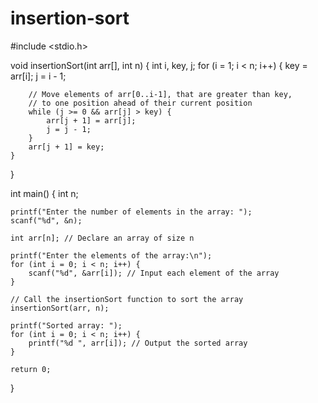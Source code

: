 # insertion-sort

#include <stdio.h>

void insertionSort(int arr[], int n) {
    int i, key, j;
    for (i = 1; i < n; i++) {
        key = arr[i];
        j = i - 1;

        // Move elements of arr[0..i-1], that are greater than key,
        // to one position ahead of their current position
        while (j >= 0 && arr[j] > key) {
            arr[j + 1] = arr[j];
            j = j - 1;
        }
        arr[j + 1] = key;
    }
}

int main() {
    int n;
    
    printf("Enter the number of elements in the array: ");
    scanf("%d", &n);
    
    int arr[n]; // Declare an array of size n
    
    printf("Enter the elements of the array:\n");
    for (int i = 0; i < n; i++) {
        scanf("%d", &arr[i]); // Input each element of the array
    }

    // Call the insertionSort function to sort the array
    insertionSort(arr, n);

    printf("Sorted array: ");
    for (int i = 0; i < n; i++) {
        printf("%d ", arr[i]); // Output the sorted array
    }

    return 0;
}

